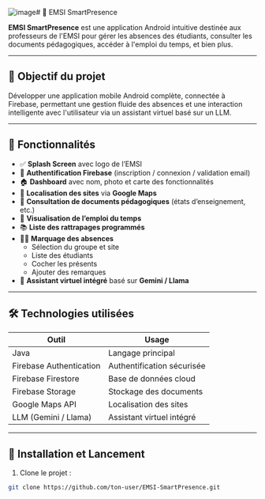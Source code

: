 ![image](https://github.com/user-attachments/assets/1ac4c765-4529-4eaa-95fc-8856da6ada40)# 📱 EMSI SmartPresence

**EMSI SmartPresence** est une application Android intuitive destinée aux professeurs de l'EMSI pour gérer les absences des étudiants, consulter les documents pédagogiques, accéder à l'emploi du temps, et bien plus.

---

## 🎯 Objectif du projet

Développer une application mobile Android complète, connectée à Firebase, permettant une gestion fluide des absences et une interaction intelligente avec l'utilisateur via un assistant virtuel basé sur un LLM.

---

## 🧩 Fonctionnalités

- ✅ **Splash Screen** avec logo de l’EMSI
- 🔐 **Authentification Firebase** (inscription / connexion / validation email)
- 🏠 **Dashboard** avec nom, photo et carte des fonctionnalités
- 📍 **Localisation des sites** via **Google Maps**
- 📄 **Consultation de documents pédagogiques** (états d’enseignement, etc.)
- 📆 **Visualisation de l’emploi du temps**
- 📚 **Liste des rattrapages programmés**
- 👨‍🏫 **Marquage des absences**
  - Sélection du groupe et site
  - Liste des étudiants
  - Cocher les présents
  - Ajouter des remarques
- 🤖 **Assistant virtuel intégré** basé sur **Gemini / Llama**

---

## 🛠️ Technologies utilisées

| Outil | Usage |
|------|-------|
| Java | Langage principal |
| Firebase Authentication | Authentification sécurisée |
| Firebase Firestore | Base de données cloud |
| Firebase Storage | Stockage des documents |
| Google Maps API | Localisation des sites |
| LLM (Gemini / Llama) | Assistant virtuel intégré |

---

## 🚀 Installation et Lancement

1. Clone le projet :
```bash
git clone https://github.com/ton-user/EMSI-SmartPresence.git

